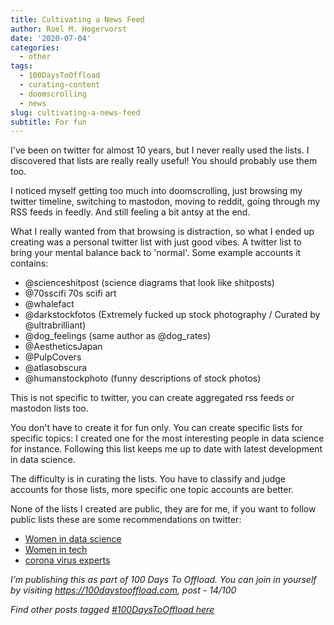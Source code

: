 ```yaml
---
title: Cultivating a News Feed
author: Roel M. Hogervorst
date: '2020-07-04'
categories:
  - other
tags:
  - 100DaysToOffload
  - curating-content
  - doomscrolling
  - news
slug: cultivating-a-news-feed
subtitle: For fun
---
```


I've been on twitter for almost 10 years, but I never really used the lists. I discovered that
lists are really really useful! You should probably use them too. 

I noticed myself getting too much into doomscrolling, just browsing my twitter timeline, switching to mastodon, moving to reddit, going through my RSS feeds in feedly. And still feeling a bit antsy at the end. 

What I really wanted from that browsing is distraction, so what I ended up creating was a personal twitter list with just good vibes. A twitter list to bring your mental balance back to 'normal'. Some example accounts it contains: 
- @scienceshitpost (science diagrams that look like shitposts)
- @70sscifi 70s scifi art
- @whalefact
- @darkstockfotos (Extremely fucked up stock photography / Curated by @ultrabrilliant)
- @dog_feelings (same author as @dog_rates)
- @AestheticsJapan
- @PulpCovers
- @atlasobscura
- @humanstockphoto (funny descriptions of stock photos)


This is not specific to twitter, you can create aggregated rss feeds or mastodon lists too. 

You don't have to create it for fun only. You can create specific lists for specific
topics: 
I created one for the most interesting people in data science for instance. 
Following this list keeps me up to date with latest development in data science.

The difficulty is in curating the lists. You have to classify and judge accounts for those lists, more specific one topic accounts are better. 

None of the lists I created are public, they are for me, if you want to follow 
public lists these are some recommendations on twitter:

- [Women in data science](https://twitter.com/i/lists/130385922)
- [Women in tech](https://twitter.com/i/lists/1142858996849659905)
- [corona virus experts](https://twitter.com/i/lists/1240728073114234880)


*I’m publishing this as part of 100 Days To Offload. You can join in yourself by visiting https://100daystooffload.com, post - 14/100*

*Find other posts tagged  [#100DaysToOffload here](https://notes.rmhogervorst.nl/tags/100DaysToOffload/)*
